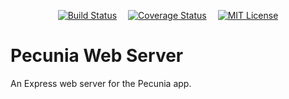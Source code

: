 <p align="center">
    <a href="https://travis-ci.com/souyahia/pecunia-web-server">
      <img src="https://travis-ci.com/souyahia/pecunia-web-server.svg?branch=master" alt="Build Status"/></a>&emsp;
    <a href="https://coveralls.io/github/souyahia/pecunia-web-server?branch=master">
      <img src="https://coveralls.io/repos/github/souyahia/pecunia-web-server/badge.svg?branch=master" alt="Coverage Status"/></a>&emsp;
    <a href="https://github.com/souyahia/pecunia-web-server/blob/master/LICENSE">
      <img src="https://img.shields.io/badge/License-MIT-blue.svg" alt="MIT License"/></a>
</p>

# Pecunia Web Server

An Express web server for the Pecunia app.
